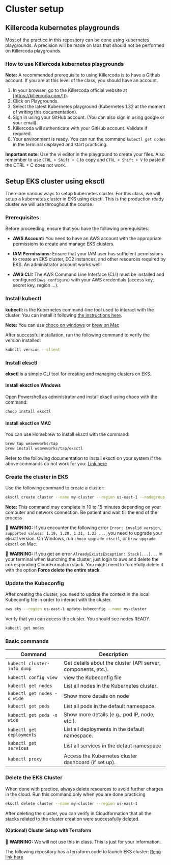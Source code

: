# Cluster setup
## Killercoda kubernetes playgrounds
Most of the practice in this repository can be done using kubernetes playgrounds. A precision will be made on labs that should not be performed on Killercoda playgrounds.

### How to use Killercoda kubernetes playgrounds

**Note:** A recommended prerequisite to using Killercoda is to have a Github account. If you are at this level of the class, you should have an account.

1. In your browser, go to the Killercoda official website at [https://killercoda.com/]().
2. Click on Playgrounds.
3. Select the latest Kubernetes playground (Kubernetes 1.32 at the moment of writing this documentation).
4. Sign in using your GitHub account. (You can also sign in using google or your email).
5. Killercoda will authenticate with your GitHub account. Validate if required.
6. Your environment is ready. You can run the command `kubectl get nodes` in the terminal displayed and start practicing.

**Important note**: Use the vi editor in the playground to create your files. Also remember to use `CTRL + Shift + C` to copy and `CTRL + Shift + V` to paste if the CTRL + C does not work.

## Setup EKS cluster using eksctl
There are various ways to setup kubernetes cluster. For this class, we will setup a kubernetes cluster in EKS using eksctl.
This is the production ready cluster we will use throughout the course.

### Prerequisites
Before proceeding, ensure that you have the following prerequisites:

- **AWS Account:** You need to have an AWS account with the appropriate permissions to create and manage EKS clusters.

- **IAM Permissions:** Ensure that your IAM user has sufficient permissions to create an EKS cluster, EC2 instances, and other resources required by EKS. An administrator account works well!

- **AWS CLI:** The AWS Command Line Interface (CLI) must be installed and configured (`aws configure`) with your AWS credentials (access key, secret key, region ...).

### Install kubectl

**kubectl:** is the Kubernetes command-line tool used to interact with the cluster. You can install it following [the instructions here](https://kubernetes.io/docs/tasks/tools/#kubectl).

**Note:** You can use [choco on windows](https://kubernetes.io/docs/tasks/tools/install-kubectl-windows/#install-nonstandard-package-tools) or [brew on Mac](https://kubernetes.io/docs/tasks/tools/install-kubectl-macos/#install-with-homebrew-on-macos)

After successful installation, run the following command to verify the version installed:
```bash
kubectl version --client
```

### Install eksctl

**eksctl** is a simple CLI tool for creating and managing clusters on EKS.
#### Install eksctl on Windows
Open Powershell as administrator and install eksctl using choco with the command:
```bash
choco install eksctl
```

#### Install eksctl on MAC
You can use Homebrew to install eksctl with the command:
 ```bash
brew tap weaveworks/tap
brew install weaveworks/tap/eksctl
```

Refer to the following documentation to install eksctl on your system if the above commands do not work for you: [Link here](https://eksctl.io/installation/)

### Create the cluster in EKS

Use the following command to create a cluster:
```bash
eksctl create cluster --name my-cluster --region us-east-1 --nodegroup-name my-nodes --node-type t3.small --nodes 2 --nodes-min 1 --nodes-max 2
```
**Note:** This command may complete in 10 to 15 minutes depending on your computer and network connection. Be patient and wait till the end of the process

🚨 **WARNING:** If you encounter the following error `Error: invalid version, supported values: 1.19, 1.20, 1.21, 1.22 ...`, you need to upgrade your eksctl version. On Windows, run `choco upgrade eksctl`, or `brew upgrade eksctl` on Mac.

🚨 **WARNING:** If you get an error `AlreadyExistsException: Stack[...]...` in your terminal when launching the cluster, just login to aws and delete the corresponding CloudFormation stack. You might need to forcefully delete it with the option **Force delete the entire stack**.

### Update the Kubeconfig

After creating the cluster, you need to update the context in the local Kubeconfig file in order to interact with the cluster.

```bash
aws eks --region us-east-1 update-kubeconfig --name my-cluster
```
Verify that you can access the cluster. You should see nodes READY.
```bash
kubectl get nodes
```

### Basic commands
| **Command**                                      | **Description**                                                                 |
|--------------------------------------------------|---------------------------------------------------------------------------------|
| `kubectl cluster-info dump`                      | Get details about the cluster (API server, components, etc.).                   |
| `kubectl config view`                            | view the Kubeconfig file                   |
| `kubectl get nodes`                              | List all nodes in the Kubernetes cluster.                                       |
| `kubectl get nodes -o wide`                      | Show more details on node                                  |
| `kubectl get pods`                               | List all pods in the default namespace.                                        |
| `kubectl get pods -o wide`                       | Show more details (e.g., pod IP, node, etc.).                                   |
| `kubectl get deployments`                        | List all deployments in the default namespace.                                  |
| `kubectl get services`                           | List all services in the defaut namespace                                            |
| `kubectl proxy`                                  | Access the Kubernetes cluster dashboard (if set up).                            |

### Delete the EKS Cluster

When done with practice, always delete resources to avoid further charges in the cloud. Run this command only when you are done practicing 
```bash
eksctl delete cluster --name my-cluster --region us-east-1
```
After deleting the cluster, you can verify in Cloudformation that all the stacks related to the cluster creation were successfully deleted.



#### (Optional) Cluster Setup with Terraform

🚨 **WARNING:** We will not use this in class. This is just for your information.

The following repository has a terraform code to launch EKS cluster: [Repo link here](https://github.com/utrains/provision-eks-cluster-with-terraform.git)
